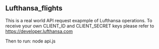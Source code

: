 ## Lufthansa_flights

This is a real world API request exapmple of Lufthansa operations.
To receive your own CLIENT_ID and CLIENT_SECRET keys please refer to https://developer.lufthansa.com 

Then to run: node api.js
